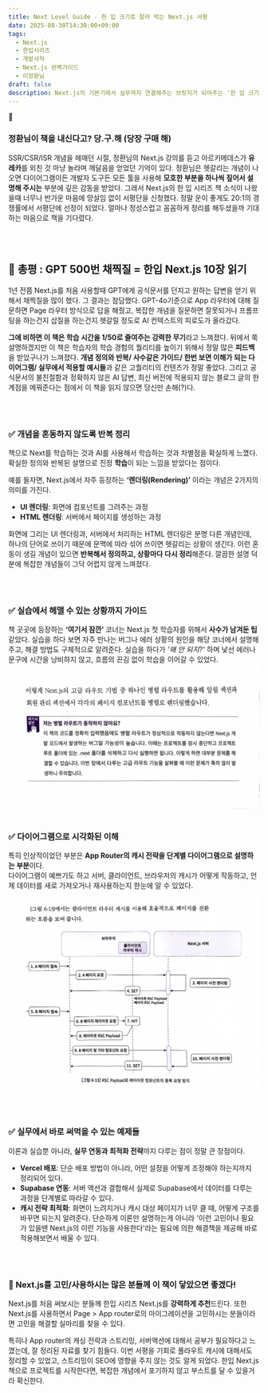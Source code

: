 ```yaml
---
title: Next Level Guide - 한 입 크기로 잘라 먹는 Next.js 서평
date: 2025-08-30T14:30:00+09:00
tags:
  - Next.js
  - 한입시리즈
  - 개발서적
  - Next.js 완벽가이드
  - 이정환님
draft: false
description: Next.js의 기본기에서 실무까지 연결해주는 브릿지가 되어주는 '한 입 크기로 잘라 먹는 Next.js' 서평
---
```



### 정환님이 책을 내신다고? 당.구.해 (당장 구매 해)
SSR/CSR/ISR 개념을 헤매던 시절, 정환님의 Next.js 강의를 듣고 아르키메데스가 **유레카**를 외친 것 마냥 놀라며 깨달음을 얻었던 기억이 있다. 정환님은 헷갈리는 개념이 나오면 다이어그램이든 개발자 도구든 모든 툴을 사용해 **모호한 부분을 하나씩 짚어서 설명해 주시는** 부분에 깊은 감동을 받았다. 그래서 Next.js의 한 입 시리즈 책 소식이 나왔을때 너무나 반가운 마음에 망설임 없이 서평단을 신청했다. 정말 운이 좋게도 20:1의 경쟁률에서 서평단에 선정이 되었다. 얼마나 정성스럽고 꼼꼼하게 정리를 해두셨을까 기대하는 마음으로 책을 기다렸다. 

<br><br>

## 🔑 총평 : GPT 500번 채찍질 = 한입 Next.js 10장 읽기
1년 전쯤 Next.js를 처음 사용할때 GPT에게 공식문서를 던지고 원하는 답변을 얻기 위해서 채찍질을 많이 했다. 그 결과는 참담했다. GPT-4o기준으로 App 라우터에 대해 질문하면 Page 라우터 방식으로 답을 해줬고, 복잡한 개념을 질문하면 잘못되거나 프롬프팅을 하는건지 삽질을 하는건지 헷갈릴 정도로 AI 컨텍스트의 피로도가 올라갔다. 

**그에 비하면 이 책은 학습 시간을  1/50로 줄여주는 강력한 무기**라고 느껴졌다. 뒤에서 쭉 설명하겠지만 이 책은 학습자의 학습 경험의 퀄리티를 높이기 위해서 정말 많은 **피드백**을 받았구나가 느껴졌다. **개념 정의와 반복/ 사수같은 가이드/ 한번 보면 이해가 되는 다이어그램/ 실무에서 적용할 예시들**과 같은 고퀄리티의 컨텐츠가 정말 좋았다. 그리고 공식문서의 불친절함과 정확하지 않은 AI 답변, 최신 버전에 적용되지 않는 블로그 글의 한계점을 메꿔준다는 점에서 이 책을 읽지 않으면 당신만 손해(?)다. 


<br><br>
### **✅ 개념을 혼동하지 않도록 반복 정리**  
책으로 Next를 학습하는 것과 AI를 사용해서 학습하는 것과 차별점을 확실하게 느꼈다.
확실한 정의와 반복된 설명으로 진정 **학습**이 되는 느낌을 받았다는 점이다. 

예를 들자면, Next.js에서 자주 등장하는 **‘렌더링(Rendering)’** 이라는 개념은 2가지의 의미를 가진다.

- **UI 렌더링**: 화면에 컴포넌트를 그려주는 과정  
- **HTML 렌더링**: 서버에서 페이지를 생성하는 과정

화면에 그리는 UI 렌더링과, 서버에서 처리하는 HTML 렌더링은 분명 다른 개념인데, 하나의 단어로 쓰이기 때문에 문맥에 따라 섞어 쓰이면 헷갈리는 상황이 생긴다. 이런 혼동이 생길 개념이 있으면 **반복해서 정의하고, 상황마다 다시 정리**해준다. 깔끔한 설명 덕분에 복잡한 개념들이 그닥 어렵지 않게 느껴졌다. 

<br><br>

### **✅ 실습에서 헤맬 수 있는 상황까지 가이드**  
책 곳곳에 등장하는 **‘여기서 잠깐’** 코너는 Next.js 첫 학습자를 위해서 **사수가 남겨둔 팁** 같았다.
실습을 하다 보면 자주 만나는 버그나 에러 상황의 원인을 해당 코너에서 설명해주고, 해결 방법도 구체적으로 알려준다.  실습을 하다가 _'왜 안 되지?'_ 하며 낯선 에러나 문구에 시간을 낭비하지 않고, 흐름의 끈김 없이 학습을 이어갈 수 있었다.
![병렬 라우트에 대한 설명](parallel_route.jpg)
<br><br>
### **✅ 다이어그램으로 시각화된 이해**  
특히 인상적이었던 부분은 **App Router의 캐시 전략을 단계별 다이어그램으로 설명하는 부분**이다.  
다이어그램이 예쁘기도 하고 서버, 클라이언트, 브라우저의 캐시가 어떻게 작동하고, 언제 데이터를 새로 가져오거나 재사용하는지 한눈에 알 수 있었다. 

![클라이언트 라우트 캐시에 대한 설명](client_router_cache.jpg)

<br><br>

### **✅ 실무에서 바로 써먹을 수 있는 예제들**  
이론과 실습뿐 아니라, **실무 연동과 최적화 전략**까지 다루는 점이 정말 큰 장점이다.  
- **Vercel 배포**: 단순 배포 방법이 아니라, 어떤 설정을 어떻게 조정해야 하는지까지 정리되어 있다.
- **Supabase 연동**: 서버 액션과 결합해서 실제로 Supabase에서 데이터를 다루는 과정을 단계별로 따라갈 수 있다.  
- **캐시 전략 최적화**: 화면이 느려지거나 캐시 대상 페이지가 너무 클 때, 어떻게 구조를 바꾸면 되는지 알려준다. 단순하게 이론만 설명하는게 아니라 '이런 고민이나 필요가 있을땐 Next.js의 이런 기능을 사용한다'라는 필요에 의한 해결책을 제공해 바로 적용해보면서 배울 수 있다.

<br><br>

### **🎯 Next.js를 고민/사용하시는 많은 분들께 이 책이 닿았으면 좋겠다!**
Next.js를 처음 써보시는 분들께 한입 시리즈 Next.js를 **강력하게 추천**드린다. 또한 Next.js를 사용하면서 Page > App router로의 마이그레이션을 고민하시는 분들이라면 고민을 해결할 실마리를 찾을 수 있다. 

특히나 App router의 캐싱 전략과 스트리밍, 서버액션에 대해서 공부가 필요하다고 느꼈는데, 잘 정리된 자료를 찾기 힘들다. 이번 서평을 기회로 풀라우트 캐시에 대해서도 정리할 수 있었고, 스트리밍이 SEO에 영향을 주지 않는 것도 알게 되었다. 한입 Next.js 책으로 프로젝트를 시작한다면, 복잡한 개념에서 포기하지 않고 부스트를 달 수 있을거라 확신한다.

  



 